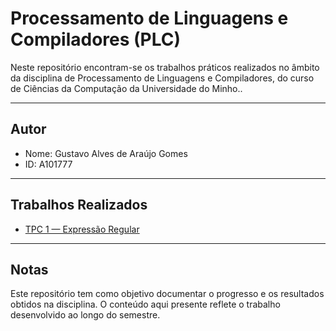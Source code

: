 # Processamento de Linguagens e Compiladores (PLC)

Neste repositório encontram-se os trabalhos práticos realizados no âmbito da disciplina de Processamento de Linguagens e Compiladores, do curso de Ciências da Computação da Universidade do Minho..

---

## Autor

* Nome: Gustavo Alves de Araújo Gomes
* ID: A101777

---

## Trabalhos Realizados

* [TPC 1 — Expressão Regular](./TPC1)

---

## Notas

Este repositório tem como objetivo documentar o progresso e os resultados obtidos na disciplina.
O conteúdo aqui presente reflete o trabalho desenvolvido ao longo do semestre.